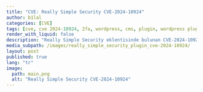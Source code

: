 ```yaml
---
title: "CVE: Really Simple Security CVE-2024-10924"
author: b1lal
categories: [CVE]
tags: [cve, cve 2024-10924, 2fa, wordpress, cms, plugin, wordpress plugin]
render_with_liquid: false
description: "Really Simple Security eklentisinde bulunan CVE-2024-10924 zafiyetini analiz edeceğiz ve nasıl sömürebileceğimizi öğreneceğiz."
media_subpath: /images/really_simple_security_plugin_cve-2024-10924/
layout: post
published: true  
lang: "tr"
image:
  path: main.png
  alt: "Really Simple Security CVE-2024-10924"
---
```







<style>
.center img {
  display:block;
  margin-left:auto;
  margin-right:auto;
}
.wrap pre{
  white-space: pre-wrap;
}

/* body,  h2, h3, h4, h5, h6, p, ul, ol, li, pre, code {
  font-family: 'Open Sans', sans-serif;
} */

.post-desc {
  font-family: 'Open Sans', sans-serif !important;
}

</style>
